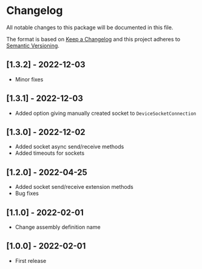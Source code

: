 # Changelog
All notable changes to this package will be documented in this file.

The format is based on [Keep a Changelog](http://keepachangelog.com/en/1.0.0/)
and this project adheres to [Semantic Versioning](http://semver.org/spec/v2.0.0.html).

## [1.3.2] - 2022-12-03
- Minor fixes

## [1.3.1] - 2022-12-03
- Added option giving manually created socket to `DeviceSocketConnection`

## [1.3.0] - 2022-12-02
- Added socket async send/receive methods
- Added timeouts for sockets

## [1.2.0] - 2022-04-25
- Added socket send/receive extension methods
- Bug fixes

## [1.1.0] - 2022-02-01
- Change assembly definition name

## [1.0.0] - 2022-02-01
- First release
